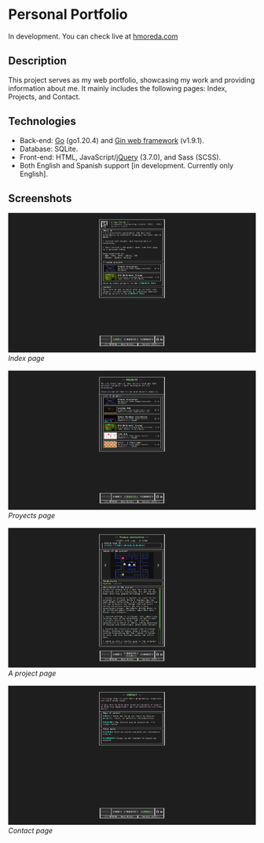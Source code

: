 # Personal Portfolio
In development. You can check live at [hmoreda.com](http://hmoreda.com/)
## Description
This project serves as my web portfolio, showcasing my work and providing information about me. It mainly includes the following pages: Index, Projects, and Contact.

## Technologies
- Back-end: [Go](https://go.dev/) (go1.20.4) and [Gin web framework](https://github.com/gin-gonic/gin) (v1.9.1).
- Database: SQLite.
- Front-end: HTML, JavaScript/[jQuery](https://jquery.com/) (3.7.0), and Sass (SCSS).
- Both English and Spanish support [in development. Currently only English].

## Screenshots
![Index Page](.git_media/imagen_0.png)
*Index page*
<br></br>
![Projects page](.git_media/imagen_1.png)
*Proyects page*
<br></br>
![A project page](.git_media/imagen_2.png)
*A project page*
<br></br>
![Contact page](.git_media/imagen_3.png)
*Contact page*
<br></br>
